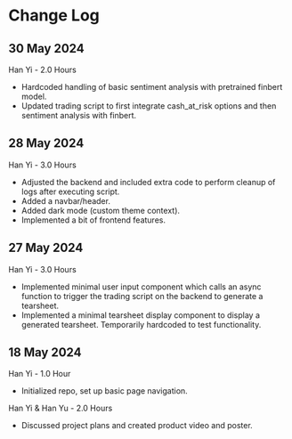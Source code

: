 # Change Log

## 30 May 2024

Han Yi - 2.0 Hours

- Hardcoded handling of basic sentiment analysis with pretrained finbert model.
- Updated trading script to first integrate cash_at_risk options and then sentiment analysis with finbert.

## 28 May 2024

Han Yi - 3.0 Hours

- Adjusted the backend and included extra code to perform cleanup of logs after executing script.
- Added a navbar/header.
- Added dark mode (custom theme context).
- Implemented a bit of frontend features.

## 27 May 2024

Han Yi - 3.0 Hours

- Implemented minimal user input component which calls an async function to trigger the trading script on the backend to generate a tearsheet.
- Implemented a minimal tearsheet display component to display a generated tearsheet. Temporarily hardcoded to test functionality.

## 18 May 2024

Han Yi - 1.0 Hour

- Initialized repo, set up basic page navigation.

Han Yi & Han Yu - 2.0 Hours

- Discussed project plans and created product video and poster.
